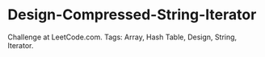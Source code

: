 # Design-Compressed-String-Iterator
Challenge at LeetCode.com. Tags: Array, Hash Table, Design, String, Iterator.
